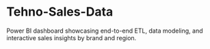 # Tehno-Sales-Data
Power BI dashboard showcasing end-to-end ETL, data modeling, and interactive sales insights by brand and region.
